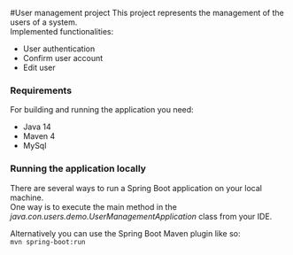 #User management project
This project represents the management of the users of a system.\
Implemented functionalities:
* User authentication
* Confirm user account
* Edit user

### Requirements
For building and running the application you need:

* Java 14
* Maven 4
* MySql

### Running the application locally
There are several ways to run a Spring Boot application on your local machine.\
One way is to execute the main method in the _java.con.users.demo.UserManagementApplication_ class from your IDE.

Alternatively you can use the Spring Boot Maven plugin like so:\
```mvn spring-boot:run```